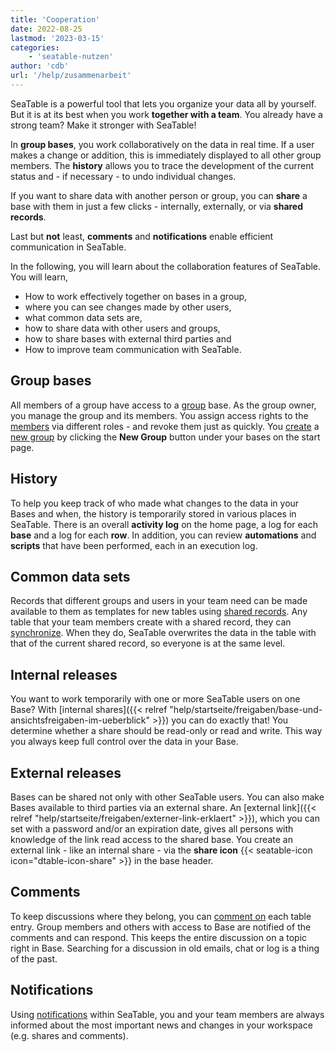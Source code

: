 ```yaml
---
title: 'Cooperation'
date: 2022-08-25
lastmod: '2023-03-15'
categories:
    - 'seatable-nutzen'
author: 'cdb'
url: '/help/zusammenarbeit'
---
```


SeaTable is a powerful tool that lets you organize your data all by yourself. But it is at its best when you work **together with a team**. You already have a strong team? Make it stronger with SeaTable!

In **group bases**, you work collaboratively on the data in real time. If a user makes a change or addition, this is immediately displayed to all other group members. The **history** allows you to trace the development of the current status and - if necessary - to undo individual changes.

If you want to share data with another person or group, you can **share** a base with them in just a few clicks - internally, externally, or via **shared records**.

Last but **not** least, **comments** and **notifications** enable efficient communication in SeaTable.

In the following, you will learn about the collaboration features of SeaTable. You will learn,

- How to work effectively together on bases in a group,
- where you can see changes made by other users,
- what common data sets are,
- how to share data with other users and groups,
- how to share bases with external third parties and
- How to improve team communication with SeaTable.

## Group bases

All members of a group have access to a [group](https://seatable.io/en/docs/arbeiten-mit-gruppen/einfuehrung-in-die-arbeit-mit-gruppen/) base. As the group owner, you manage the group and its members. You assign access rights to the [members](https://seatable.io/en/docs/arbeiten-mit-gruppen/gruppenmitglieder-und-ihre-berechtigungen/) via different roles - and revoke them just as quickly. You [create](https://seatable.io/en/docs/arbeiten-mit-gruppen/eine-neue-gruppe-anlegen/) a [new group](https://seatable.io/en/docs/arbeiten-mit-gruppen/eine-neue-gruppe-anlegen/) by clicking the **New Group** button under your bases on the start page.

## History

To help you keep track of who made what changes to the data in your Bases and when, the history is temporarily stored in various places in SeaTable. There is an overall **activity log** on the home page, a log for each **base** and a log for each **row**. In addition, you can review **automations** and **scripts** that have been performed, each in an execution log.

## Common data sets

Records that different groups and users in your team need can be made available to them as templates for new tables using [shared records](https://seatable.io/en/docs/gemeinsame-datensaetze/funktionsweise-von-gemeinsamen-datensaetzen/). Any table that your team members create with a shared record, they can [synchronize](https://seatable.io/en/docs/gemeinsame-datensaetze/synchronisation-eines-gemeinsamen-datensatzes/). When they do, SeaTable overwrites the data in the table with that of the current shared record, so everyone is at the same level.

## Internal releases

You want to work temporarily with one or more SeaTable users on one Base? With [internal shares]({{< relref "help/startseite/freigaben/base-und-ansichtsfreigaben-im-ueberblick" >}}) you can do exactly that! You determine whether a share should be read-only or read and write. This way you always keep full control over the data in your Base.

## External releases

Bases can be shared not only with other SeaTable users. You can also make Bases available to third parties via an external share. An [external link]({{< relref "help/startseite/freigaben/externer-link-erklaert" >}}), which you can set with a password and/or an expiration date, gives all persons with knowledge of the link read access to the shared base. You create an external link - like an internal share - via the **share icon** {{< seatable-icon icon="dtable-icon-share" >}} in the base header.

## Comments

To keep discussions where they belong, you can [comment on](https://seatable.io/en/docs/arbeiten-mit-zeilen/zeilen-kommentieren/) each table entry. Group members and others with access to Base are notified of the comments and can respond. This keeps the entire discussion on a topic right in Base. Searching for a discussion in old emails, chat or log is a thing of the past.

## Notifications

Using [notifications](https://seatable.io/en/docs/benachrichtigungen/sinn-und-zweck-von-benachrichtigungen-in-seatable/) within SeaTable, you and your team members are always informed about the most important news and changes in your workspace (e.g. shares and comments).
